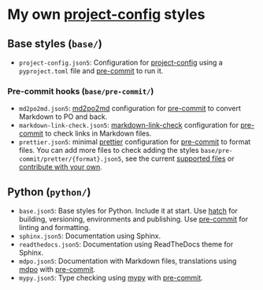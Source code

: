 # My own [project-config] styles

## Base styles (`base/`)

- `project-config.json5`: Configuration for [project-config] using a
  `pyproject.toml` file and [pre-commit] to run it.

### Pre-commit hooks (`base/pre-commit/`)

- `md2po2md.json5`: [md2po2md] configuration for [pre-commit]
  to convert Markdown to PO and back.
- `markdown-link-check.json5`: [markdown-link-check] configuration
  for [pre-commit] to check links in Markdown files.
- `prettier.json5`: minimal [prettier] configuration for [pre-commit] to
  format files. You can add more files to check adding the styles
  `base/pre-commit/pretter/{format}.json5`, see the current
  [supported files][pre-commit-prettier-formats] or
  [contribute with your own][pull-requests-link].

## Python (`python/`)

- `base.json5`: Base styles for Python. Include it at start. Use [hatch]
  for building, versioning, environments and publishing. Use [pre-commit]
  for linting and formatting.
- `sphinx.json5`: Documentation using Sphinx.
- `readthedocs.json5`: Documentation using ReadTheDocs theme for Sphinx.
- `mdpo.json5`: Documentation with Markdown files, translations using
  [mdpo] with [pre-commit].
- `mypy.json5`: Type checking using [mypy] with [pre-commit].

<!-- External links: -->

[project-config]: https://github.com/mondeja/project-config
[mdpo]: https://mondeja.github.io/mdpo/
[mypy]: https://mypy.readthedocs.io/en/latest/
[pre-commit]: https://pre-commit.com
[md2po2md]: https://mondeja.github.io/mdpo/latest/pre-commit-hooks.html#md2po2md
[markdown-link-check]: https://github.com/tcort/markdown-link-check
[prettier]: https://prettier.io
[hatch]: https://hatch.pypa.io/

<!-- Internal links: -->

[pull-requests-link]: https://github.com/mondeja/project-config-styles/pulls
[pre-commit-prettier-formats]: https://github.com/mondeja/project-config-styles/tree/master/base/pre-commit/prettier
